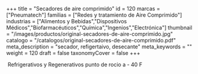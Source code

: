 +++
title = "Secadores de aire comprimido"
id = 120
marcas = ["Pneumatech"]
familias = ["Redes y tratamiento de Aire Comprimido"]
industrias = ["Alimentos y Bebidas","Dispositivos Médicos","Biofarmacéuticos","Química","Ingenios","Electrónica"]
thumbnail = "/images/productos/original-secadores-de-aire-comprimido.jpg"
catalogo = "/catalogos/original-secadores-de-aire-comprimido.pdf"
meta_description = "secador, refigertaivo, desecante"
meta_keywords = ""
weight = 120
draft = false
taxonomyCover = false
+++
<p> Refrigerativos y Regenerativos punto de rocio a - 40 F</p>